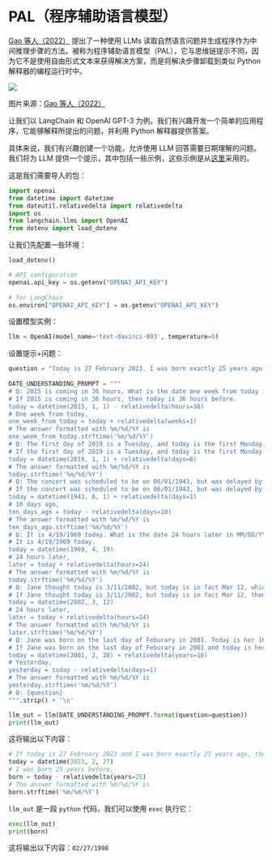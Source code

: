 # PAL（程序辅助语言模型）

[Gao 等人（2022）](https://arxiv.org/abs/2211.10435) 提出了一种使用 LLMs 读取自然语言问题并生成程序作为中间推理步骤的方法。被称为程序辅助语言模型（PAL），它与思维链提示不同，因为它不是使用自由形式文本来获得解决方案，而是将解决步骤卸载到类似 Python 解释器的编程运行时中。

<img src="https://www.promptingguide.ai/_next/image?url=%2F_next%2Fstatic%2Fmedia%2Fpal.dfc96526.png&w=828&q=75">

图片来源：[Gao 等人（2022）](https://arxiv.org/abs/2211.10435)

让我们以 LangChain 和 OpenAI GPT-3 为例。我们有兴趣开发一个简单的应用程序，它能够解释所提出的问题，并利用 Python 解释器提供答案。

具体来说，我们有兴趣创建一个功能，允许使用 LLM 回答需要日期理解的问题。我们将为 LLM 提供一个提示，其中包括一些示例，这些示例是从[这里](https://github.com/reasoning-machines/pal/blob/main/pal/prompt/date_understanding_prompt.py)采用的。

这是我们需要导入的包：

```python
import openai
from datetime import datetime
from dateutil.relativedelta import relativedelta
import os
from langchain.llms import OpenAI
from dotenv import load_dotenv
```

让我们先配置一些环境：

```python
load_dotenv()

# API configuration
openai.api_key = os.getenv("OPENAI_API_KEY")
 
# for LangChain
os.environ["OPENAI_API_KEY"] = os.getenv("OPENAI_API_KEY")
```

设置模型实例：

```python
llm = OpenAI(model_name='text-davinci-003', temperature=0)
```

设置提示+问题：

```python
question = "Today is 27 February 2023. I was born exactly 25 years ago. What is the date I was born in MM/DD/YYYY?"
 
DATE_UNDERSTANDING_PROMPT = """
# Q: 2015 is coming in 36 hours. What is the date one week from today in MM/DD/YYYY?
# If 2015 is coming in 36 hours, then today is 36 hours before.
today = datetime(2015, 1, 1) - relativedelta(hours=36)
# One week from today,
one_week_from_today = today + relativedelta(weeks=1)
# The answer formatted with %m/%d/%Y is
one_week_from_today.strftime('%m/%d/%Y')
# Q: The first day of 2019 is a Tuesday, and today is the first Monday of 2019. What is the date today in MM/DD/YYYY?
# If the first day of 2019 is a Tuesday, and today is the first Monday of 2019, then today is 6 days later.
today = datetime(2019, 1, 1) + relativedelta(days=6)
# The answer formatted with %m/%d/%Y is
today.strftime('%m/%d/%Y')
# Q: The concert was scheduled to be on 06/01/1943, but was delayed by one day to today. What is the date 10 days ago in MM/DD/YYYY?
# If the concert was scheduled to be on 06/01/1943, but was delayed by one day to today, then today is one day later.
today = datetime(1943, 6, 1) + relativedelta(days=1)
# 10 days ago,
ten_days_ago = today - relativedelta(days=10)
# The answer formatted with %m/%d/%Y is
ten_days_ago.strftime('%m/%d/%Y')
# Q: It is 4/19/1969 today. What is the date 24 hours later in MM/DD/YYYY?
# It is 4/19/1969 today.
today = datetime(1969, 4, 19)
# 24 hours later,
later = today + relativedelta(hours=24)
# The answer formatted with %m/%d/%Y is
today.strftime('%m/%d/%Y')
# Q: Jane thought today is 3/11/2002, but today is in fact Mar 12, which is 1 day later. What is the date 24 hours later in MM/DD/YYYY?
# If Jane thought today is 3/11/2002, but today is in fact Mar 12, then today is 3/12/2002.
today = datetime(2002, 3, 12)
# 24 hours later,
later = today + relativedelta(hours=24)
# The answer formatted with %m/%d/%Y is
later.strftime('%m/%d/%Y')
# Q: Jane was born on the last day of Feburary in 2001. Today is her 16-year-old birthday. What is the date yesterday in MM/DD/YYYY?
# If Jane was born on the last day of Feburary in 2001 and today is her 16-year-old birthday, then today is 16 years later.
today = datetime(2001, 2, 28) + relativedelta(years=16)
# Yesterday,
yesterday = today - relativedelta(days=1)
# The answer formatted with %m/%d/%Y is
yesterday.strftime('%m/%d/%Y')
# Q: {question}
""".strip() + '\n'
```

```python
llm_out = llm(DATE_UNDERSTANDING_PROMPT.format(question=question))
print(llm_out)
```

这将输出以下内容：

```python
# If today is 27 February 2023 and I was born exactly 25 years ago, then I was born 25 years before.
today = datetime(2023, 2, 27)
# I was born 25 years before,
born = today - relativedelta(years=25)
# The answer formatted with %m/%d/%Y is
born.strftime('%m/%d/%Y')
```

`llm_out` 是一段 `python` 代码，我们可以使用 `exec` 执行它：

```python
exec(llm_out)
print(born)
```

这将输出以下内容：`02/27/1998`

